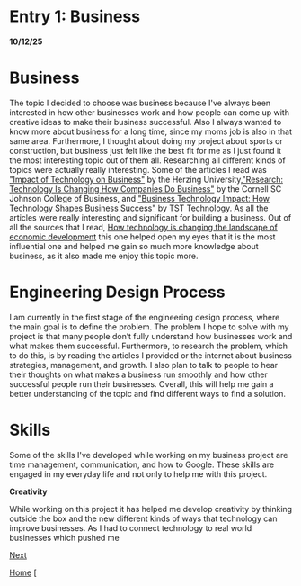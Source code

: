 
# Entry 1: Business
  **10/12/25**
# Business
The topic I decided to choose was business because I've always been interested in how other businesses work and how people can come up with creative ideas to make their business successful. Also I always wanted to know more about business for a long time, since my moms job is also in that same area. Furthermore, I thought about doing my project about sports or construction, but business just felt like the best fit for me as I just found it the most interesting topic out of them all. Researching all different kinds of topics were actually really interesting. Some of the articles I read was ["Impact of Technology on Business"](https://www.herzing.edu/blog/impact-technology-business) by the Herzing University,["Research: Technology Is Changing How Companies Do Business"](https://business.cornell.edu/hub/2024/05/16/research-technology-is-changing-how-companies-do-business/) by the Cornell SC Johnson College of Business, and ["Business Technology Impact: How Technology Shapes Business Success"](https://tsttechnology.io/blog/business-technology-impact) by TST Technology. As all the articles were really interesting and significant for building a business. Out of all the sources that I read, [How technology is changing the landscape of economic development](https://researchfdi.com/how-technology-is-changing-the-landscape-of-economic-development/) this one helped open my eyes that it is the most influential one and helped me gain so much more knowledge about business, as it also made me enjoy this topic more.

# Engineering Design Process
I am currently in the first stage of the engineering design process, where the main goal is to define the problem. The problem I hope to solve with my project is that many people don’t fully understand how businesses work and what makes them successful. Furthermore, to research the problem, which to do this, is by reading the articles I provided or the internet about business strategies, management, and growth. I also plan to talk to people to hear their thoughts on what makes a business run smoothly and how other successful people run their businesses. Overall, this will help me gain a better understanding of the topic and find different ways to find a solution.

# Skills
Some of the skills I've developed while working on my business project are time management, communication, and how to Google. These skills are engaged in my everyday life and not only to help me with this project.

**Creativity**

 While working on this project it has helped me develop creativity by thinking outside the box and the new different kinds of ways that technology can improve businesses. As I had to connect technology to real world businesses which pushed me

[Next](entry02.md)

[Home](../README.md)
[
